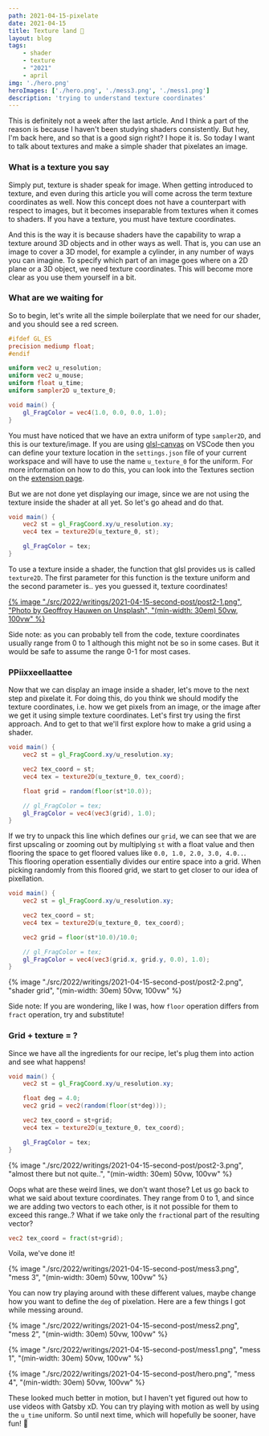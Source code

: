 ```yaml
---
path: 2021-04-15-pixelate
date: 2021-04-15
title: Texture land 👾
layout: blog
tags:
    - shader
    - texture
    - "2021"
    - april
img: './hero.png'
heroImages: ['./hero.png', './mess3.png', './mess1.png']
description: 'trying to understand texture coordinates'
---
```


This is definitely not a week after the last article. And I think a part of the reason is because I haven't been studying shaders consistently. But hey, I'm back here, and so that is a good sign right? I hope it is. So today I want to talk about textures and make a simple shader that pixelates an image.

### What is a texture you say

Simply put, texture is shader speak for image. When getting introduced to texture, and even during this article you will come across the term texture coordinates as well. Now this concept does not have a counterpart with respect to images, but it becomes inseparable from textures when it comes to shaders. If you have a texture, you must have texture coordinates.

And this is the way it is because shaders have the capability to wrap a texture around 3D objects and in other ways as well. That is, you can use an image to cover a 3D model, for example a cylinder, in any number of ways you can imagine. To specify which part of an image goes where on a 2D plane or a 3D object, we need texture coordinates. This will become more clear as you use them yourself in a bit.

### What are we waiting for

So to begin, let's write all the simple boilerplate that we need for our shader, and you should see a red screen.

```glsl
#ifdef GL_ES
precision mediump float;
#endif

uniform vec2 u_resolution;
uniform vec2 u_mouse;
uniform float u_time;
uniform sampler2D u_texture_0;

void main() {
    gl_FragColor = vec4(1.0, 0.0, 0.0, 1.0);
}
```

You must have noticed that we have an extra uniform of type `sampler2D`, and this is our texture/image. If you are using [glsl-canvas](https://marketplace.visualstudio.com/items?itemName=circledev.glsl-canvas) on VSCode then you can define your texture location in the `settings.json` file of your current workspace and will have to use the name `u_texture_0` for the uniform. For more information on how to do this, you can look into the Textures section on the [extension page](https://marketplace.visualstudio.com/items?itemName=circledev.glsl-canvas).

But we are not done yet displaying our image, since we are not using the texture inside the shader at all yet. So let's go ahead and do that.

```glsl
void main() {
    vec2 st = gl_FragCoord.xy/u_resolution.xy;
    vec4 tex = texture2D(u_texture_0, st);

    gl_FragColor = tex;
}
```

To use a texture inside a shader, the function that glsl provides us is called `texture2D`. The first parameter for this function is the texture uniform and the second parameter is.. yes you guessed it, texture coordinates!

[{% image "./src/2022/writings/2021-04-15-second-post/post2-1.png", "Photo by Geoffroy Hauwen on Unsplash", "(min-width: 30em) 50vw, 100vw" %}](https://unsplash.com/@geoffroyh?utm_source=unsplash&utm_medium=referral&utm_content=creditCopyText)

Side note: as you can probably tell from the code, texture coordinates usually range from 0 to 1 although this might not be so in some cases. But it would be safe to assume the range 0-1 for most cases.

### PPiixxeellaattee

Now that we can display an image inside a shader, let's move to the next step and pixelate it. For doing this, do you think we should modify the texture coordinates, i.e. how we get pixels from an image, or the image after we get it using simple texture coordinates. Let's first try using the first approach.
And to get to that we'll first explore how to make a grid using a shader.

```glsl
void main() {
    vec2 st = gl_FragCoord.xy/u_resolution.xy;

    vec2 tex_coord = st;
    vec4 tex = texture2D(u_texture_0, tex_coord);

    float grid = random(floor(st*10.0));

    // gl_FragColor = tex;
    gl_FragColor = vec4(vec3(grid), 1.0);
}
```

If we try to unpack this line which defines our `grid`, we can see that we are first upscaling or zooming out by multiplying `st` with a float value and then flooring the space to get floored values like `0.0, 1.0, 2.0, 3.0, 4.0..`. This flooring operation essentially divides our entire space into a grid. When picking randomly from this floored grid, we start to get closer to our idea of pixellation.

```glsl
void main() {
    vec2 st = gl_FragCoord.xy/u_resolution.xy;

    vec2 tex_coord = st;
    vec4 tex = texture2D(u_texture_0, tex_coord);

    vec2 grid = floor(st*10.0)/10.0;

    // gl_FragColor = tex;
    gl_FragColor = vec4(vec3(grid.x, grid.y, 0.0), 1.0);
}
```

{% image "./src/2022/writings/2021-04-15-second-post/post2-2.png", "shader grid", "(min-width: 30em) 50vw, 100vw" %}

Side note: If you are wondering, like I was, how `floor` operation differs from `fract` operation, try and substitute!

### Grid + texture = ?

Since we have all the ingredients for our recipe, let's plug them into action and see what happens!

```glsl
void main() {
    vec2 st = gl_FragCoord.xy/u_resolution.xy;

    float deg = 4.0;
    vec2 grid = vec2(random(floor(st*deg)));

    vec2 tex_coord = st+grid;
    vec4 tex = texture2D(u_texture_0, tex_coord);

    gl_FragColor = tex;
}
```

{% image "./src/2022/writings/2021-04-15-second-post/post2-3.png", "almost there but not quite..", "(min-width: 30em) 50vw, 100vw" %}

Oops what are these weird lines, we don't want those? Let us go back to what we said about texture coordinates. They range from 0 to 1, and since we are adding two vectors to each other, is it not possible for them to exceed this range..? What if we take only the `fract`ional part of the resulting vector?

```glsl
vec2 tex_coord = fract(st+grid);
```

Voila, we've done it!

{% image "./src/2022/writings/2021-04-15-second-post/mess3.png", "mess 3", "(min-width: 30em) 50vw, 100vw" %}

You can now try playing around with these different values, maybe change how you want to define the `deg` of pixelation.
Here are a few things I got while messing around.

{% image "./src/2022/writings/2021-04-15-second-post/mess2.png", "mess 2", "(min-width: 30em) 50vw, 100vw" %}

{% image "./src/2022/writings/2021-04-15-second-post/mess1.png", "mess 1", "(min-width: 30em) 50vw, 100vw" %}

{% image "./src/2022/writings/2021-04-15-second-post/hero.png", "mess 4", "(min-width: 30em) 50vw, 100vw" %}


These looked much better in motion, but I haven't yet figured out how to use videos with Gatsby xD. You can try playing with motion as well by using the `u_time` uniform.
So until next time, which will hopefully be sooner, have fun! 💃